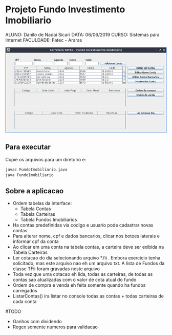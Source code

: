 # Projeto Fundo Investimento Imobiliario
ALUNO: Danilo de Nadai Sicari
DATA: 06/06/2019
CURSO: Sistemas para Internet
FACULDADE: Fatec - Araras

![alt text](http://raw.githubusercontent.com/dsicari/fundoInvestimentoImobiliario/master/formMain.png)

## Para executar
Copie os arquivos para um diretorio e:
```bash
javac FundoImobiliario.java
java FundoImobiliario
```
## Sobre a aplicacao
- Ordem tabelas da interface:   
  - Tabela Contas 
  - Tabela Carteiras
  - Tabela Fundos Imobiliarios
- Ha contas predefinidas via codigo e usuario pode cadastrar novas contas
- Para alterar nome, cpf e dados bancarios, clicar nos botoes laterais e informar cpf da conta
- Ao clicar em uma conta na tabela contas, a carteira deve ser exibida na Tabela Carteiras
- Ler cotacao do dia selecionando arquivo *.fii . Embora exercicio tenha solicitado, mas este arquivo nao eh um arquivo txt.
  A lista de Fundos da classe TFii foram gravadas neste arquivo
- Toda vez que uma cotacao eh lida, todas as carteiras, de todas as contas sao atualizadas com o valor de cota atual do fundo
- Ordem de compra e venda eh feita somente quando ha fundos carregados
- ListarContas() ira listar no console todas as contas + todas carteiras de cada conta

#TODO
- Ganhos com dividendo
- Regex somente numeros para validacao
